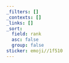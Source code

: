 ```yaml
---
_filters: []
_contexts: []
_links: []
_sort:
  field: rank
  asc: false
  group: false
sticker: emoji//1f510
---
```

